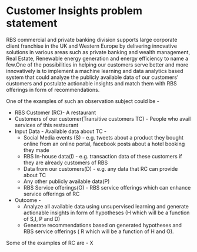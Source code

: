# Customer Insights problem statement

RBS commercial and private banking division supports large corporate client franchise in the UK and Western Europe by delivering innovative solutions in various areas such as  private banking and wealth management, Real Estate, Renewable energy generation and energy efficiency  to name a few.One of the possibilities in helping our customers serve better and more innovatively is to implement a machine learning and data analytics based system that could analyze the publicly available data of our customers' customers and postulate actionable insights and match them with RBS offerings in form of recommendations.
 
One of the examples of such an observation subject could be -

<ul> 
<li>RBS Customer (RC)- A restaurant
<li>Customers of our customer(Transitive customers TC) -  People who avail services of this restaurant
<li>Input Data - Available data about TC -
<ul> 
                        <li>Social Media events (S) - e.g. tweets about a product they bought online from an online portal, facebook posts about a hotel booking they made
                        <li>RBS In-house data(I) - e.g. transaction data of these customers if they are already customers of RBS
                        <li>Data from our customers(D) - e.g. any data that RC can provide about TC
                        <li>Any other publicly available data(P)
                        <li>RBS Service offerings(O) - RBS service offerings which can enhance service offerings of RC
</ul>                              
<li>Outcome - 
<ul>
<li>Analyze all available data using unsupervised learning and generate actionable insights in form of hypotheses (H which will be a function of S,I, P and D)
                <li>Generate recommendations based on generated hypotheses and RBS service offerings ( R which will be a function of H and O).
</ul>
</ul> 
Some of the examples of RC are - X
